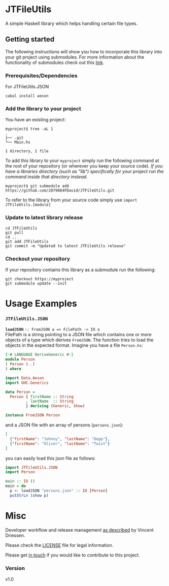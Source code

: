 # JTFileUtils
A simple Haskell library which helps handling certain file types.

## Getting started

The following instructions will show you how to incorporate this library into your git project using submodules. For more information about the functionality of submodules check out this [link](https://gist.github.com/gitaarik/8735255).

### Prerequisites/Dependencies

For JTFileUtils.JSON

    cabal install aeson

### Add the library to your project
You have an existing project:

    myproject$ tree -aL 1
    .
    ├── .git
    └── Main.hs

    1 directory, 1 file

To add this library to your `myproject` simply run the following command at the root of your repository (or wherever you keep your source code). *If you have a libraries directory (such as "lib") specifically for your project run the command inside that directory instead.*

    myproject$ git submodule add https://github.com/2079884FDavid/JTFileUtils.git

To refer to the library from your source code simply use `import JTFileUtils.[module]`

### Update to latest library release

    cd JTFileUtils
    git pull
    cd ..
    git add JTFileUtils
    git commit -m "Updated to latest JTFileUtils release"

### Checkout your repository
If your repository contains this library as a submodule run the following:

    git checkout https://myproject
    git submodule update --init


# Usage Examples

### `JTFileUtils.JSON`
**`loadJSON`** `:: FromJSON a => FilePath -> IO a`<br/>
FilePath is a string pointing to a JSON file which contains one or more objects of a type which derives `FromJSON`. The function tries to load the objects in the expected format. Imagine you have a file `Person.hs`:
```haskell
{-# LANGUAGE DeriveGeneric #-}
module Person
( Person (..)
) where

import Data.Aeson
import GHC.Generics

data Person =
  Person { firstName :: String
         , lastName  :: String
         } deriving (Generic, Show)

instance FromJSON Person
```

and a JSON file with an array of persons (`persons.json`):

```json
[
  {"firstName": "Johnny", "lastName": "Depp"},
  {"firstName": "Oliver", "lastName": "Twist"}
]
```

you can easily load this json file as follows:

```haskell
import JTFileUtils.JSON
import Person

main :: IO ()
main = do
  p <- loadJSON "persons.json" :: IO [Person]
  putStrLn (show p)
```

# Misc
Developer workflow and release management [as described](https://nvie.com/posts/a-successful-git-branching-model/) by Vincent Driessen.

Please check the [LICENSE](LICENSE) file for legal information.

Please get [in touch](http://www.jacktex.eu/about/contact.php) if you would like to contribute to this project.

### Version
v1.0
